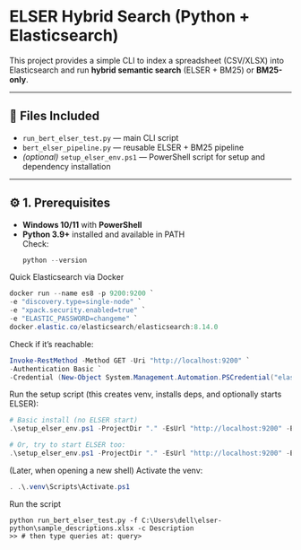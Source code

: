 # ELSER Hybrid Search (Python + Elasticsearch)

This project provides a simple CLI to index a spreadsheet (CSV/XLSX) into Elasticsearch and run **hybrid semantic search** (ELSER + BM25) or **BM25-only**.

---

## 📁 Files Included

- `run_bert_elser_test.py` — main CLI script  
- `bert_elser_pipeline.py` — reusable ELSER + BM25 pipeline  
- *(optional)* `setup_elser_env.ps1` — PowerShell script for setup and dependency installation

---

## ⚙️ 1. Prerequisites

- **Windows 10/11** with **PowerShell**
- **Python 3.9+** installed and available in PATH  
  Check:
  ```powershell
  python --version
Quick Elasticsearch via Docker
  ```powershell
  docker run --name es8 -p 9200:9200 `
  -e "discovery.type=single-node" `
  -e "xpack.security.enabled=true" `
  -e "ELASTIC_PASSWORD=changeme" `
  docker.elastic.co/elasticsearch/elasticsearch:8.14.0
```
Check if it’s reachable:
  ```powershell
Invoke-RestMethod -Method GET -Uri "http://localhost:9200" `
  -Authentication Basic `
  -Credential (New-Object System.Management.Automation.PSCredential("elastic",(ConvertTo-SecureString "changeme" -AsPlainText -Force)))
```
Run the setup script (this creates venv, installs deps, and optionally starts ELSER):
  ```powershell
# Basic install (no ELSER start)
.\setup_elser_env.ps1 -ProjectDir "." -EsUrl "http://localhost:9200" -EsUser "elastic" -EsPass "changeme"

# Or, try to start ELSER too:
.\setup_elser_env.ps1 -ProjectDir "." -EsUrl "http://localhost:9200" -EsUser "elastic" -EsPass "changeme" -StartElser
```
(Later, when opening a new shell) Activate the venv:
  ```powershell
. .\.venv\Scripts\Activate.ps1
```
Run the script
```
python run_bert_elser_test.py -f C:\Users\dell\elser-python\sample_descriptions.xlsx -c Description
>> # then type queries at: query> 
```
